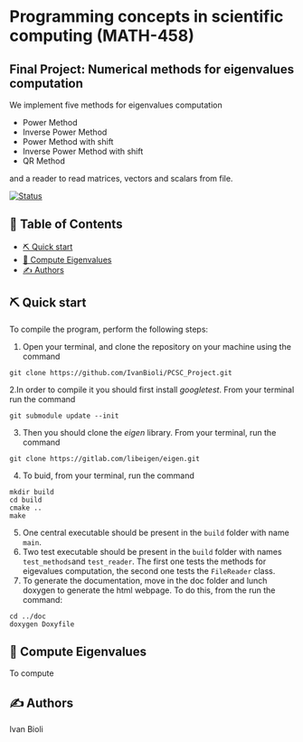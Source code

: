 # Programming concepts in scientific computing (MATH-458)
## Final Project: Numerical methods for eigenvalues computation

We implement five methods for eigenvalues computation
- Power Method
- Inverse Power Method
- Power Method with shift
- Inverse Power Method with shift
- QR Method

and a reader to read matrices, vectors and scalars from file.

[![Status](https://img.shields.io/badge/status-active-success.svg)]()


## 📝 Table of Contents
- [⛏️ Quick start](#️-quick-start)
- [🔁 Compute Eigenvalues](#️-compute-eigenvalues)
- [✍️ Authors](#️-authors)


## ⛏️ Quick start
To compile the program, perform the following steps:
1. Open your terminal, and clone the repository on your machine using the command
```
git clone https://github.com/IvanBioli/PCSC_Project.git
```
2.In order to compile it you should first install *googletest*. From your terminal run the command
```
git submodule update --init 
```
3. Then you should clone the *eigen* library. From your terminal, run the command 
```
git clone https://gitlab.com/libeigen/eigen.git
```
4. To buid, from your terminal, run the command
```
mkdir build
cd build
cmake ..
make
```
5. One central executable should be present in the `build` folder with name `main`.
6. Two test executable should be present in the `build` folder with names `test_methods`and `test_reader`. The first one tests the methods for eigevalues computation, the second one tests the `FileReader` class.
7. To generate the documentation, move in the doc folder and lunch doxygen to generate the html webpage.
To do this, from the run the command:
```
cd ../doc
doxygen Doxyfile
```
## 🔁 Compute Eigenvalues
To compute

## ✍️ Authors
Ivan Bioli



